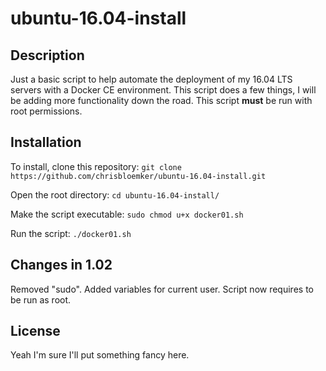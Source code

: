 # ubuntu-16.04-install

## Description

Just a basic script to help automate the deployment of my 16.04 LTS servers with a Docker CE environment. 
This script does a few things, I will be adding more functionality down the road. 
This script **must** be run with root permissions.

## Installation 

To install, clone this repository:
`git clone https://github.com/chrisbloemker/ubuntu-16.04-install.git`

Open the root directory:
`cd ubuntu-16.04-install/`

Make the script executable:
`sudo chmod u+x docker01.sh`

Run the script:
`./docker01.sh`

## Changes in 1.02

Removed "sudo".
Added variables for current user.
Script now requires to be run as root.

## License

Yeah I'm sure I'll put something fancy here.
